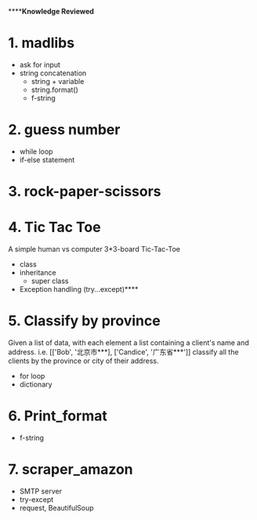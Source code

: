 ******Knowledge Reviewed**
# 1. madlibs
- ask for input
- string concatenation
  - string + variable
  - string.format()
  - f-string

# 2. guess number
- while loop
- if-else statement

# 3. rock-paper-scissors

# 4. Tic Tac Toe
A simple human vs computer 3*3-board Tic-Tac-Toe
- class
- inheritance
  - super class
- Exception handling (try...except)****

# 5. Classify by province
Given a list of data, with each element a list containing a client's name and address. 
i.e. [['Bob', '北京市***], ['Candice', '广东省***']]
classify all the clients by the province or city of their address.
- for loop
- dictionary

# 6. Print_format
- f-string

# 7. scraper_amazon
- SMTP server
- try-except
- request, BeautifulSoup


